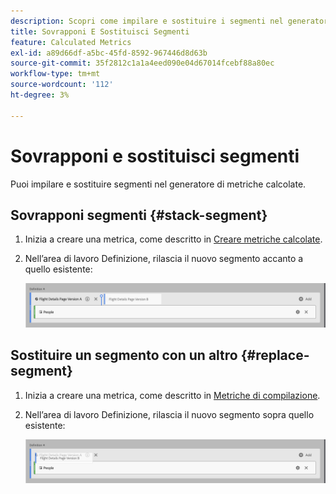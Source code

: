 ```yaml
---
description: Scopri come impilare e sostituire i segmenti nel generatore di metriche calcolate.
title: Sovrapponi E Sostituisci Segmenti
feature: Calculated Metrics
exl-id: a89d66df-a5bc-45fd-8592-967446d8d63b
source-git-commit: 35f2812c1a1a4eed090e04d67014fcebf88a80ec
workflow-type: tm+mt
source-wordcount: '112'
ht-degree: 3%

---
```


# Sovrapponi e sostituisci segmenti

Puoi impilare e sostituire segmenti nel generatore di metriche calcolate.

## Sovrapponi segmenti {#stack-segment}

1. Inizia a creare una metrica, come descritto in [Creare metriche calcolate](cm-build-metrics.md).

1. Nell’area di lavoro Definizione, rilascia il nuovo segmento accanto a quello esistente:

   ![Area di lavoro di definizione che mostra la metrica Visitatori USA rilasciata accanto ai visitatori internazionali esistenti.](assets/segment-stack.png)

## Sostituire un segmento con un altro {#replace-segment}

1. Inizia a creare una metrica, come descritto in [Metriche di compilazione](cm-build-metrics.md).

1. Nell’area di lavoro Definizione, rilascia il nuovo segmento sopra quello esistente:

   ![Area di lavoro di definizione che mostra i visitatori USA rilasciati sopra la metrica Visitatori internazionali.](assets/segment-replace.png)
